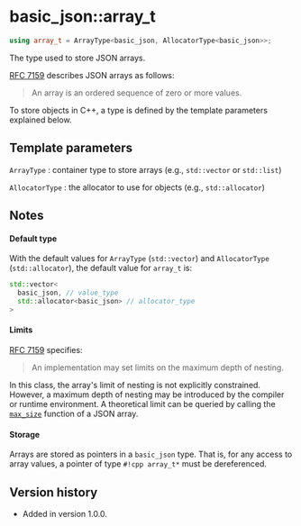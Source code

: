 # basic_json::array_t

```cpp
using array_t = ArrayType<basic_json, AllocatorType<basic_json>>;
```

The type used to store JSON arrays.

[RFC 7159](http://rfc7159.net/rfc7159) describes JSON arrays as follows:
> An array is an ordered sequence of zero or more values.

To store objects in C++, a type is defined by the template parameters explained below.

## Template parameters

`ArrayType`
:   container type to store arrays (e.g., `std::vector` or `std::list`)

`AllocatorType`
:   the allocator to use for objects (e.g., `std::allocator`)

## Notes

#### Default type

With the default values for `ArrayType` (`std::vector`) and `AllocatorType` (`std::allocator`), the default value for
`array_t` is:

```cpp
std::vector<
  basic_json, // value_type
  std::allocator<basic_json> // allocator_type
>
```

#### Limits

[RFC 7159](http://rfc7159.net/rfc7159) specifies:
> An implementation may set limits on the maximum depth of nesting.

In this class, the array's limit of nesting is not explicitly constrained. However, a maximum depth of nesting may be
introduced by the compiler or runtime environment. A theoretical limit can be queried by calling the
[`max_size`](max_size.md) function of a JSON array.

#### Storage

Arrays are stored as pointers in a `basic_json` type. That is, for any access to array values, a pointer of type
`#!cpp array_t*` must be dereferenced.

## Version history

- Added in version 1.0.0.
